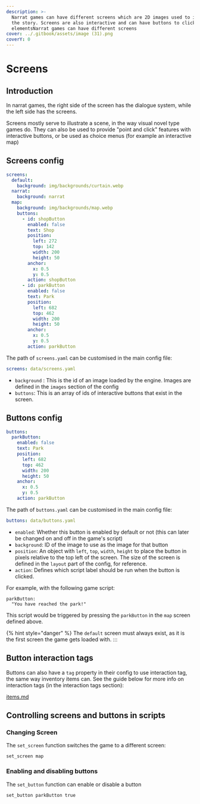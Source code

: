```yaml
---
description: >-
  Narrat games can have different screens which are 2D images used to illustrate
  the story. Screens are also interactive and can have buttons to click on
  elementsNarrat games can have different screens
cover: ../.gitbook/assets/image (31).png
coverY: 0
---
```


# Screens

## Introduction

<!-- <img src="../.gitbook/assets/image (31).png" alt="" data-size="original"> -->

In narrat games, the right side of the screen has the dialogue system, while the left side has the screens.

Screens mostly serve to illustrate a scene, in the way visual novel type games do. They can also be used to provide "point and click" features with interactive buttons, or be used as choice menus (for example an interactive map)

## Screens config

```yaml
screens:
  default:
    background: img/backgrounds/curtain.webp
  narrat:
    background: narrat
  map:
    background: img/backgrounds/map.webp
    buttons:
      - id: shopButton
        enabled: false
        text: Shop
        position:
          left: 272
          top: 142
          width: 200
          height: 50
        anchor:
          x: 0.5
          y: 0.5
        action: shopButton
      - id: parkButton
        enabled: false
        text: Park
        position:
          left: 682
          top: 462
          width: 200
          height: 50
        anchor:
          x: 0.5
          y: 0.5
        action: parkButton
```

The path of `screens.yaml` can be customised in the main config file:

```yaml
screens: data/screens.yaml
```

- `background` : This is the id of an image loaded by the engine. Images are defined in the `images` section of the config
- `buttons`: This is an array of ids of interactive buttons that exist in the screen.

## Buttons config

```yaml
buttons:
  parkButton:
    enabled: false
    text: Park
    position:
      left: 682
      top: 462
      width: 200
      height: 50
    anchor:
      x: 0.5
      y: 0.5
    action: parkButton
```

The path of `buttons.yaml` can be customised in the main config file:

```yaml
buttons: data/buttons.yaml
```

- `enabled`: Whether this button is enabled by default or not (this can later be changed on and off in the game's script)
- `background`: ID of the image to use as the image for that button
- `position`: An object with `left`, `top`, `width`, `height` to place the button in pixels relative to the top left of the screen. The size of the screen is defined in the `layout` part of the config, for reference.
- `action`: Defines which script label should be run when the button is clicked.

For example, with the following game script:

```
parkButton:
  "You have reached the park!"
```

This script would be triggered by pressing the `parkButton` in the `map` screen defined above.

{% hint style="danger" %}
The `default` screen must always exist, as it is the first screen the game gets loaded with.
:::

## Button interaction tags

Buttons can also have a `tag` property in their config to use interaction tag, the same way inventory items can. See the guide below for more info on interaction tags (in the interaction tags section):

[items.md](../features/items.md)

## Controlling screens and buttons in scripts

### Changing Screen

The `set_screen` function switches the game to a different screen:

```
set_screen map
```

### Enabling and disabling buttons

The `set_button` function can enable or disable a button

```
set_button parkButton true
```

